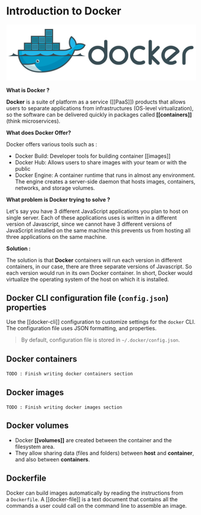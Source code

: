 # Introduction to Docker

![Docker illustration](../docker/images/docker-logo.png)

**What is Docker ?**

**Docker** is a suite of platform as a service ([[PaaS]]) products that allows users to separate applications from infrastructures (OS-level virtualization), so the software can be delivered quickly in packages called **[[containers]]** (think microservices).

**What does Docker Offer?**

Docker offers various tools such as :

- Docker Build: Developer tools for building container [[images]]  
- Docker Hub: Allows users to share images with your team or with the public  
- Docker Engine: A container runtime that runs in almost any environment. The engine creates a server-side daemon that hosts images, containers, networks, and storage volumes.

**What problem is Docker trying to solve ?**

Let's say you have 3 different JavaScript applications you plan to host on single server. Each of these applications uses is written in a different version of Javascript, since we cannot have 3 different versions of JavaScript installed on the same machine this prevents us from hosting all three applications on the same machine.

**Solution :**

The solution is that **Docker** containers will run each version in different containers, in our case, there are three separate versions of Javascript. So each version would run in its own Docker container. In short, Docker would virtualize the operating system of the host on which it is installed.

## Docker CLI configuration file (`config.json`) properties

Use the [[docker-cli]] configuration to customize settings for the `docker` CLI. The configuration file uses JSON formatting, and properties.

> By default, configuration file is stored in `~/.docker/config.json`.

## Docker containers

`TODO : Finish writing docker containers section`

## Docker images

`TODO : Finish writing docker images section`

## Docker volumes

- Docker **[[volumes]]** are created between the container and the filesystem area.
- They allow sharing data (files and folders) between **host** and **container**, and also between **containers**.

## Dockerfile

Docker can build images automatically by reading the instructions from a `Dockerfile`. A [[docker-file]] is a text document that contains all the commands a user could call on the command line to assemble an image.
